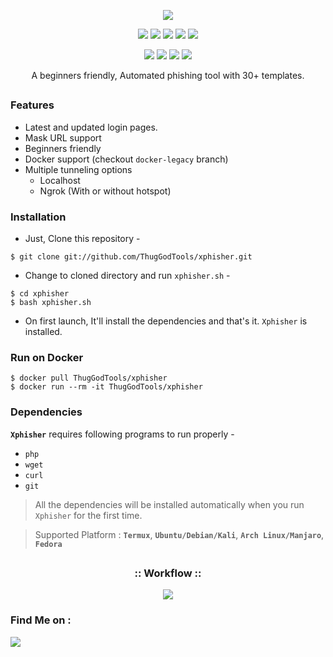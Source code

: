 <!-- Xphisher -->

<p align="center">
  <img src=".imgs/logo.png">
</p>

<p align="center">
  <img src="https://img.shields.io/badge/Version-1.9-green?style=for-the-badge">
  <img src="https://img.shields.io/github/license/ThugGodTools/xphisher?style=for-the-badge">
  <img src="https://img.shields.io/github/stars/ThugGodTools/xphisher?style=for-the-badge">
  <img src="https://img.shields.io/github/issues/ThugGodTools/xphisher?color=red&style=for-the-badge">
  <img src="https://img.shields.io/github/forks/ThugGodTools/xphisher?color=teal&style=for-the-badge">
</p>

<p align="center">
  <img src="https://img.shields.io/badge/Author-ThugGodTools-cyan?style=flat-square">
  <img src="https://img.shields.io/badge/Open%20Source-Yes-cyan?style=flat-square">
  <img src="https://img.shields.io/badge/MADE-orange?colorM%20IN-INDIA-green?colorI=%23ff0000&colorI=%23017e40&style=flat-square">
  <img src="https://img.shields.io/badge/Written%20In-Bash-cyan?style=flat-square">
</p>

<p align="center">A beginners friendly, Automated phishing tool with 30+ templates.</p>

##

### Features

- Latest and updated login pages.
- Mask URL support 
- Beginners friendly
- Docker support (checkout `docker-legacy` branch)
- Multiple tunneling options
  - Localhost
  - Ngrok (With or without hotspot)


### Installation

- Just, Clone this repository -
```
$ git clone git://github.com/ThugGodTools/xphisher.git
```

- Change to cloned directory and run `xphisher.sh` -
```
$ cd xphisher
$ bash xphisher.sh
```

- On first launch, It'll install the dependencies and that's it. `Xphisher` is installed.

### Run on Docker
```
$ docker pull ThugGodTools/xphisher
$ docker run --rm -it ThugGodTools/xphisher
```

### Dependencies

**`Xphisher`** requires following programs to run properly - 
- `php`
- `wget`
- `curl`
- `git`

> All the dependencies will be installed automatically when you run `Xphisher` for the first time.

> Supported Platform : **`Termux`**, **`Ubuntu/Debian/Kali`**, **`Arch Linux/Manjaro`**, **`Fedora`**

##

<h3 align="center">
:: Workflow ::
</h3>
<p align="center">
<img src=".imgs/wf.gif"/>
</p>

### Find Me on :
<p align="left">
  <a href="https://github.com/ThugGodTools" target="_blank"><img src="https://img.shields.io/badge/Github-ThugGodTools-green?style=for-the-badge&logo=github"></a>
  <a href="https://www.instagram.com/_yadu.x" target="_blank"><img 
